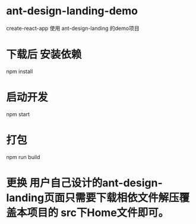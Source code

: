 # ant-design-landing-demo
create-react-app 使用 ant-design-landing 的demo项目

# 下载后 安装依赖
npm install

# 启动开发
npm start

# 打包
npm run build

# 更换 用户自己设计的ant-design-landing页面只需要下载相依文件解压覆盖本项目的 src下Home文件即可。
